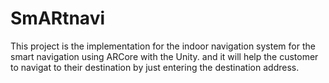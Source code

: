 # SmARtnavi
 This project is the implementation for the indoor navigation system for the smart navigation using ARCore with the Unity. and it will help the customer to navigat to their destination by just entering the destination address.
